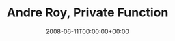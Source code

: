 ---
templateKey: event
guid: 089478e3-6eab-11ea-99c5-002590d1d1b0
date: 2008-06-11T00:00:00+00:00
eventTime: '7-10pm'
title: Andre Roy, Private Function
artist: Andre Roy
city: Toronto
venue: Private Function
group: Tim Shia
guests: Mark Cashion
---